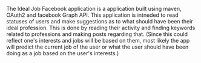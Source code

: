 The Ideal Job Facebook application is a application built using maven, OAuth2 and facebook Graph API. This application is intneded to read statuses of users and make suggestions as to what should have been their ideal profession. This is done by reading their activity and finding keywords related to professions and making posts regarding that. (Since this could reflect one's interests and jobs will be based on them, most likely the app will predict the current job of the user or what the user should have been doing as a job based on the user's interests.)
